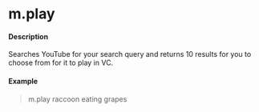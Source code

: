 # m.play

#### Description

Searches YouTube for your search query and returns 10 results for you to choose from for it to play in VC.

#### Example

> m.play raccoon eating grapes
